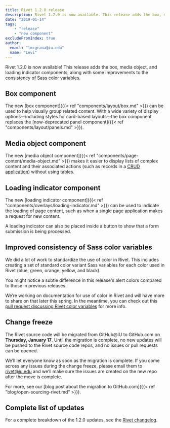 ```yaml
---
title: Rivet 1.2.0 release
description: Rivet 1.2.0 is now available. This release adds the box, media object, and loading indicator components, along with some improvements to the consistency of Sass color variables.
date: "2019-01-14"
tags:
    - "release"
    - "new component"
excludeFromIndex: true
author:
  email: "lmcgrana@iu.edu"
  name: "Levi"
---
```

Rivet 1.2.0 is now available! This release adds the box, media object, and loading indicator components, along with some improvements to the consistency of Sass color variables.

## Box component

The new [box component]({{< ref "components/layout/box.md" >}}) can be used to help visually group related content. With a wide variety of display options—including styles for card-based layouts—the box component replaces the [now-deprecated panel component]({{< ref "components/layout/panels.md" >}}).

## Media object component

The new [media object component]({{< ref "components/page-content/media-object.md" >}}) makes it easier to display lists of complex content and their associated actions (such as records in a [<abbr title="Create, read, update, and delete">CRUD</abbr> application](https://en.wikipedia.org/wiki/Create,_read,_update_and_delete)) without using tables.

## Loading indicator component

The new [loading indicator component]({{< ref "components/overlays/loading-indicator.md" >}}) can be used to indicate the loading of page content, such as when a single page application makes a request for new content.

A loading indicator can also be placed inside a button to show that a form submission is being processed.

## Improved consistency of Sass color variables

We did a lot of work to standardize the use of color in Rivet. This includes creating a set of standard color variant Sass variables for each color used in Rivet (blue, green, orange, yellow, and black).

<div class="rvt-alert rvt-alert--info rvt-m-bottom-md rvt-m-top-sm">
    <p class="rvt-alert__message">You might notice a subtle difference in this release's alert colors compared to those in previous releases.</p>
</div>

We’re working on documentation for use of color in Rivet and will have more to share on that later this spring. In the meantime, you can check out this [pull request discussing Rivet color variables](https://github.iu.edu/UITS/rivet-source/pull/403) for more info.

## Change freeze

The Rivet source code will be migrated from GitHub@IU to GitHub.com on **Thursday, January 17**. Until the migration is complete, no new updates will be pushed to the Rivet source code repos, and no issues or pull requests can be opened.

We’ll let everyone know as soon as the migration is complete. If you come across any issues during the change freeze, please email them to [rivet@iu.edu](mailto:rivet@iu.edu) and we’ll make sure the issues are created on the new repo after the move is complete.

For more, see our [blog post about the migration to GitHub.com]({{< ref "blog/open-sourcing-rivet.md" >}}).

## Complete list of updates

For a complete breakdown of the 1.2.0 updates, see the [Rivet changelog](https://rivet.iu.edu/components/information/changelog/).
